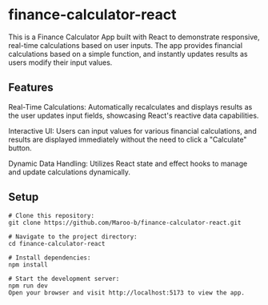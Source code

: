 # finance-calculator-react

This is a Finance Calculator App built with React to demonstrate responsive, real-time calculations based on user inputs. The app provides financial calculations based on a simple function, and instantly updates results as users modify their input values.

## Features

Real-Time Calculations: Automatically recalculates and displays results as the user updates input fields, showcasing React's reactive data capabilities.

Interactive UI: Users can input values for various financial calculations, and results are displayed immediately without the need to click a "Calculate" button.

Dynamic Data Handling: Utilizes React state and effect hooks to manage and update calculations dynamically.

## Setup

```
# Clone this repository:
git clone https://github.com/Maroo-b/finance-calculator-react.git

# Navigate to the project directory:
cd finance-calculator-react

# Install dependencies:
npm install

# Start the development server:
npm run dev
Open your browser and visit http://localhost:5173 to view the app.
```
